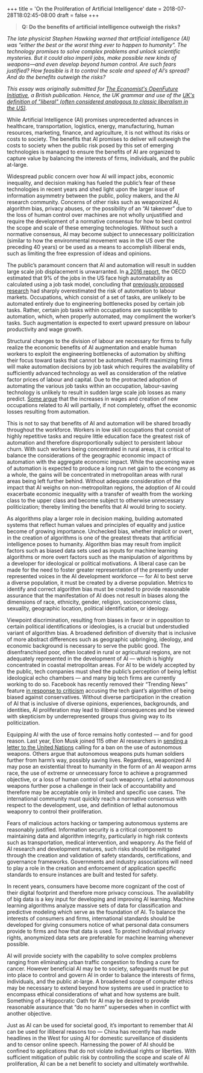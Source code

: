 +++
title = 'On the Proliferation of Artificial Intelligence'
date = 2018-07-28T18:02:45-08:00
draft = false
+++

> **Q: Do the benefits of artificial intelligence outweigh the risks?**

*The late physicist Stephen Hawking warned that artificial intelligence (AI) was “either the best or the worst thing ever to happen to humanity”. The technology promises to solve complex problems and unlock scientific mysteries. But it could also imperil jobs, make possible new kinds of weapons—and even develop beyond human control. Are such fears justified? How feasible is it to control the scale and speed of AI’s spread? And do the benefits outweigh the risks?*
> 

*This essay was originally submitted for [The Economist's OpenFuture Initiative](https://www.economist.com/openfuture), a British publication. Hence, the UK grammar and use of the [UK's definition of "liberal" (often considered analogous to classic liberalism in the US)](https://en.wikipedia.org/wiki/Classical%20liberalism).*

While Artificial Intelligence (AI) promises unprecedented advances in healthcare, transportation, logistics, energy, manufacturing, human resources, marketing, finance, and agriculture, it is not without its risks or costs to society. The benefits that AI promises to deliver will outweigh the costs to society when the public risk posed by this set of emerging technologies is managed to ensure the benefits of AI are organized to capture value by balancing the interests of firms, individuals, and the public at-large.

Widespread public concern over how AI will impact jobs, economic inequality, and decision making has fueled the public’s fear of these technologies in recent years and shed light upon the larger issue of information asymmetry between the public, policy makers, and the AI research community. Concerns of other risks such as weaponized AI, algorithm bias, privacy abuses, or the possibility of an “AI takeover” due to the loss of human control over machines are not wholly unjustified and require the development of a normative consensus for how to best control the scope and scale of these emerging technologies. Without such a normative consensus, AI may become subject to unnecessary politicization (similar to how the environmental movement was in the US over the preceding 40 years) or be used as a means to accomplish illiberal ends, such as limiting the free expression of ideas and opinions.

The public’s paramount concern that AI and automation will result in sudden large scale job displacement is unwarranted. In [a 2016 report](https://www.oecd-ilibrary.org/social-issues-migration-health/the-risk-of-automation-for-jobs-in-oecd-countries_5jlz9h56dvq7-en), the OECD estimated that 9% of the jobs in the US face high automatability as calculated using a job task model, concluding that [previously proposed research](https://www.oxfordmartin.ox.ac.uk/publications/view/1314) had sharply overestimated the risk of automation to labour markets. Occupations, which consist of a set of tasks, are unlikely to be automated entirely due to engineering bottlenecks posed by certain job tasks. Rather, certain job tasks within occupations are susceptible to automation, which, when properly automated, may compliment the worker’s tasks. Such augmentation is expected to exert upward pressure on labour productivity and wage growth.

Structural changes to the division of labour are necessary for firms to fully realize the economic benefits of AI augmentation and enable human workers to exploit the engineering bottlenecks of automation by shifting their focus toward tasks that cannot be automated. Profit maximizing firms will make automation decisions by job task which requires the availability of sufficiently advanced technology as well as consideration of the relative factor prices of labour and capital. Due to the protracted adoption of automating the various job tasks within an occupation, labour-saving technology is unlikely to result in sudden large scale job losses as many predict. [Some argue](https://www.oecd-ilibrary.org/social-issues-migration-health/the-risk-of-automation-for-jobs-in-oecd-countries_5jlz9h56dvq7-en) that the increases in wages and creation of new occupations related to AI will partially, if not completely, offset the economic losses resulting from automation.

This is not to say that benefits of AI and automation will be shared broadly throughout the workforce. Workers in low skill occupations that consist of highly repetitive tasks and require little education face the greatest risk of automation and therefore disproportionally subject to persistent labour churn. With such workers being concentrated in rural areas, it is critical to balance the considerations of the geographic economic impact of automation with the aggregate economic impact. While the upcoming wave of automation is expected to produce a long run net gain to the economy as a whole, the gains will be concentrated in metropolitan areas with rural areas being left further behind. Without adequate consideration of the impact that AI weighs on non-metropolitan regions, the adoption of AI could exacerbate economic inequality with a transfer of wealth from the working class to the upper class and become subject to otherwise unnecessary politicization; thereby limiting the benefits that AI would bring to society.

As algorithms play a larger role in decision making, building automated systems that reflect human values and principles of equality and justice become of growing importance. Unchecked bias, whether implicit or overt, in the creation of algorithms is one of the greatest threats that artificial intelligence poses to humanity. Algorithm bias may result from implicit factors such as biased data sets used as inputs for machine learning algorithms or more overt factors such as the manipulation of algorithms by a developer for ideological or political motivations. A liberal case can be made for the need to foster greater representation of the presently under represented voices in the AI development workforce — for AI to best serve a diverse population, it must be created by a diverse population. Metrics to identify and correct algorithm bias must be created to provide reasonable assurance that the manifestation of AI does not result in biases along the dimensions of race, ethnicity, gender, religion, socioeconomic class, sexuality, geographic location, political identification, or ideology.

Viewpoint discrimination, resulting from biases in favor or in opposition to certain political identifications or ideologies, is a crucial but understudied variant of algorithm bias. A broadened definition of diversity that is inclusive of more abstract differences such as geographic upbringing, ideology, and economic background is necessary to serve the public good. The disenfranchised poor, often located in rural or agricultural regions, are not adequately represented in the development of AI — which is highly concentrated in coastal metropolitan areas. For AI to be widely accepted by the public, tech companies must shed the public’s perception of being leftist ideological echo chambers — and many big tech firms are currently working to do so. Facebook has recently removed their “Trending News” feature [in response to criticism](https://www.theverge.com/2018/6/1/17417428/facebook-trending-topics-being-removed) accusing the tech giant’s algorithm of being biased against conservatives. Without diverse participation in the creation of AI that is inclusive of diverse opinions, experiences, backgrounds, and identities, AI proliferation may lead to illiberal consequences and be viewed with skepticism by underrepresented groups thus giving way to its politicization.

Equipping AI with the use of force remains hotly contested — and for good reason. Last year, Elon Musk joined 115 other AI researchers in [sending a letter to the United Nations](https://futureoflife.org/autonomous-weapons-open-letter-2017/) calling for a ban on the use of autonomous weapons. Others argue that autonomous weapons puts human soldiers further from harm’s way, possibly saving lives. Regardless, weaponized AI may pose an existential threat to humanity in the form of an AI weapon arms race, the use of extreme or unnecessary force to achieve a programmed objective, or a loss of human control of such weaponry. Lethal autonomous weapons further pose a challenge in their lack of accountability and therefore may be acceptable only in limited and specific use cases. The international community must quickly reach a normative consensus with respect to the development, use, and definition of lethal autonomous weaponry to control their proliferation.

Fears of malicious actors hacking or tampering autonomous systems are reasonably justified. Information security is a critical component to maintaining data and algorithm integrity, particularly in high risk contexts such as transportation, medical intervention, and weaponry. As the field of AI research and development matures, such risks should be mitigated through the creation and validation of safety standards, certifications, and governance frameworks. Governments and industry associations will need to play a role in the creation and enforcement of application specific standards to ensure instances are built and tested for safety.

In recent years, consumers have become more cognizant of the cost of their digital footprint and therefore more privacy conscious. The availability of big data is a key input for developing and improving AI learning. Machine learning algorithms analyze massive sets of data for classification and predictive modeling which serve as the foundation of AI. To balance the interests of consumers and firms, international standards should be developed for giving consumers notice of what personal data consumers provide to firms and how that data is used. To protect individual privacy rights, anonymized data sets are preferable for machine learning whenever possible.

AI will provide society with the capability to solve complex problems ranging from eliminating urban traffic congestion to finding a cure for cancer. However beneficial AI may be to society, safeguards must be put into place to control and govern AI in order to balance the interests of firms, individuals, and the public at-large. A broadened scope of computer ethics may be necessary to extend beyond how systems are used in practice to encompass ethical considerations of what and how systems are built. Something of a Hippocratic Oath for AI may be desired to provide reasonable assurance that “do no harm” supersedes when in conflict with another objective.

Just as AI can be used for societal good, it’s important to remember that AI can be used for illiberal reasons too — China has recently has made headlines in the West for using AI for domestic surveillance of dissidents and to censor online speech. Harnessing the power of AI should be confined to applications that do not violate individual rights or liberties. With sufficient mitigation of public risk by controlling the scope and scale of AI proliferation, AI can be a net benefit to society and ultimately worthwhile.